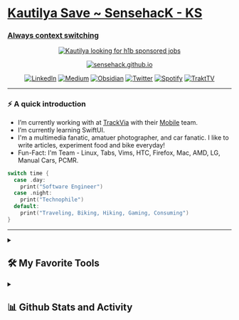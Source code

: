 <p align="center">
  <a href="https://github.com/sensehack">
    <h1> Kautilya Save ~ SensehacK - KS </h1>
	<h3> Always context switching </h3>
  </a>
</p>

<p align="center">
  <!-- Typing SVG by DenverCoder1 - https://github.com/DenverCoder1/readme-typing-svg -->
  <a href="https://www.linkedin.com/in/kautilyasave/"  target="_blank">
    <img src="https://readme-typing-svg.demolab.com?font=Fira+Code&pause=1000&width=435&lines=Hi%2C+I'm+Kautilya+Save.+;Looking+for+iOS+Engineer+roles" alt="Kautilya looking for h1b sponsored jobs"/></a>
</p>

<p align="center">
<a href="https://sensehack.github.io/"><img src="https://readme-typing-svg.demolab.com?font=Fira+Code&pause=1000&center=true&width=435&lines=Portfolio+%2B+Life" alt="sensehack.github.io" /></a>
</p>


<!-- Social icons section -->
<p align="center">
	<a href="https://www.linkedin.com/in/kautilyasave/"><img alt="LinkedIn" src="https://img.shields.io/badge/LinkedIn-0077B5?style=for-the-badge&logo=linkedin&logoColor=white"/></a>
	<a href = "https://medium.com/@kautilyasave"><img alt="Medium" src="https://img.shields.io/badge/Medium-333333?style=for-the-badge&logo=medium&logoColor=white"/></a>
	<a href = "https://elegant-moonbeam-c40240.netlify.app/"><img alt="Obsidian" src="https://img.shields.io/badge/obsidian-7952B3?style=for-the-badge&logo=obsidian&logoColor=white"/></a>
	<a href ="https://twitter.com/kautilyasave"><img alt="Twitter" src="https://img.shields.io/badge/Twitter-1DA1F2?style=for-the-badge&logo=twitter&logoColor=white"/></a>
	<a href ="https://open.spotify.com/user/sensehack"><img alt="Spotify" src="https://img.shields.io/badge/Spotify-1aa64b?style=for-the-badge&logo=spotify&logoColor=white"/></a>
	<a href ="https://trakt.tv/users/sensehack"><img alt="TraktTV" src="https://img.shields.io/badge/trakt-F00000?style=for-the-badge&logo=trakt&logoColor=white"/></a>
</p>

---


### ⚡️ A quick introduction

- I’m currently working with at [TrackVia](https://trackvia.com/) with their [Mobile](https://trackvia.com/platform/mobile/) team.
- I’m currently learning SwiftUI. 
-  I'm a multimedia fanatic, amatuer photographer, and car fanatic. I like to write articles, experiment food  and bike everyday!
- Fun-Fact: I'm Team - Linux, Tabs, Vims, HTC, Firefox, Mac, AMD, LG, Manual Cars, PCMR.

```swift
switch time { 
  case .day:
 	print("Software Engineer")
  case .night:
	print("Technophile")
  default: 
    print("Traveling, Biking, Hiking, Gaming, Consuming")
}
```

---

<details> 
  <summary><h2>🛠️ My Favorite Tools</h2></summary>
  <!-- Some badges are from https://github.com/Ileriayo/markdown-badges -->

  <h3>👨‍💻 Programming</h3>

  <p>
	  <a href="https://github.com/search?q=user%3Asensehack+language%3Aswift"><img alt="Swift" src="https://img.shields.io/badge/Swift-f57513.svg?logo=swift&logoColor=white"></a>
	  <a href="https://github.com/search?q=user%3Asensehack+language%3AtypeScript"><img alt="TypeScript" src="https://img.shields.io/badge/TypeScript-007ACC.svg?logo=typescript&logoColor=white"></a>
	  <a href="https://github.com/search?q=user%3Asensehack+language%3AjavaScript"><img alt="JavaScript" src="https://img.shields.io/badge/javaScript-007ACC.svg?logo=javascript&logoColor=white"></a>
      <a href="https://github.com/search?q=user%3Asensehack+language%3Abash"><img alt="Bash" src="https://img.shields.io/badge/Bash-121011.svg?logo=gnu-bash&logoColor=white"></a>
      <a href="https://github.com/search?q=user%3Asensehack+language%3Acss"><img alt="CSS" src="https://img.shields.io/badge/CSS-1572B6.svg?logo=css3&logoColor=white"></a>
      <a href="https://github.com/search?q=user%3Asensehack+language%3Ahtml"><img alt="HTML" src="https://img.shields.io/badge/HTML-E34F26.svg?logo=html5&logoColor=white"></a>
      <a href="https://github.com/search?q=user%3Asensehack+language%3Ajava"><img alt="Java" src="https://custom-icon-badges.demolab.com/badge/Java-007396.svg?logo=java&logoColor=white"></a>
      <a href="https://github.com/search?q=user%3Asensehack+language%3Ajavascript"><img alt="JavaScript" src="https://img.shields.io/badge/JavaScript-F7DF1E.svg?logo=javascript&logoColor=black"></a>
      <a href="https://github.com/search?q=user%3Asensehack+language%3Ajavascript"><img alt="Node.js" src="https://img.shields.io/badge/Node.js-43853D.svg?logo=node.js&logoColor=white"></a>
      <a href="https://github.com/search?q=user%3Asensehack+language%3Apython"><img alt="Python" src="https://img.shields.io/badge/Python-14354C.svg?logo=python&logoColor=white"></a>
      <a href="https://github.com/search?q=user%3Asensehack+language%3Asql"><img alt="SQL" src="https://custom-icon-badges.demolab.com/badge/SQL-025E8C.svg?logo=database&logoColor=white"></a>
	  <a href="https://github.com/search?q=user%3Asensehack+language%3Aphp"><img alt="PHP" src="https://img.shields.io/badge/PHP-777BB4.svg?logo=php&logoColor=white"></a>

  </p>

  <h3>🧰 Frameworks and Libraries</h3>

  <p>
	  <a href="#"><img alt="UIKit" src="https://img.shields.io/badge/UIKit-20232a.svg?logo=UIKit&logoColor=%2361DAFB"></a>
      <a href="#"><img alt="RxSwift" src="https://img.shields.io/badge/RxSwift-20232a.svg?logo=reactivex&logoColor=%2361DAFB"></a>
      <a href="#"><img alt="React" src="https://img.shields.io/badge/React-20232a.svg?logo=react&logoColor=%2361DAFB"></a>
      <a href="#"><img alt="CocoaTouch" src="https://img.shields.io/badge/CocoaTouch-20232a.svg?logo=CocoaTouch&logoColor=%2361DAFB"></a>
      <a href="#"><img alt="Ionic" src="https://img.shields.io/badge/Ionic-20232a.svg?logo=Ionic&logoColor=%2361DAFB"></a>
      <a href="#"><img alt="Bootstrap" src="https://img.shields.io/badge/Bootstrap-7952B3.svg?logo=bootstrap&logoColor=white"></a>
      <a href="#"><img alt="Angular" src="https://img.shields.io/badge/-Angular-E8E8E8?logo=apache-Angular&logoColor=black"></a>
      <a href="#"><img alt="Express.js" src="https://img.shields.io/badge/Express.js-404d59.svg?logo=express&logoColor=white"></a>

  </p>

  <h3>🗄️ Databases and Cloud Hosting</h3>

  <p>
      <a href="#"><img alt="Gitlab CI" src ="https://img.shields.io/badge/GitlabCI-F00000.svg?logo=gitlab&logoColor=white"></a>
	  <a href="#"><img alt="GitHub Pages" src="https://img.shields.io/badge/GitHub%20Pages-327FC7.svg?logo=github&logoColor=white"></a>
      <a href="#"><img alt="MongoDB" src ="https://img.shields.io/badge/MongoDB-4ea94b.svg?logo=mongodb&logoColor=white"></a>
      <a href="#"><img alt="MySQL" src="https://img.shields.io/badge/MySQL-00f.svg?logo=mysql&logoColor=white"></a>
      <a href="#"><img alt="Obsidian" src="https://img.shields.io/badge/Obsidian-010101.svg?logo=Obsidian&logoColor=white"></a>
	  <a href="#"><img alt="Azure" src="https://img.shields.io/badge/Azure-430098.svg?logo=Azure&logoColor=white"></a>
	  <a href="https://github.com/search?q=user%3Asensehack+language%3Amarkdown"><img alt="Markdown" src="https://img.shields.io/badge/Markdown-000000.svg?logo=markdown&logoColor=white"></a>
      <a href="#"><img alt="Heroku" src="https://img.shields.io/badge/Heroku-430098.svg?logo=heroku&logoColor=white"></a>


  </p>

  <h3>💻 Software and Tools</h3>

  <p>
      <a href="#"><img alt="Xcode" src="https://img.shields.io/badge/Xcode-175DDC.svg?logo=Xcode&logoColor=white"></a>
      <a href="#"><img alt="Android Studio" src="https://img.shields.io/badge/Android%20Studio-008678.svg?logo=android-studio&logoColor=white"></a>
      <a href="#"><img alt="Arch Linux" src="https://img.shields.io/badge/Arch%20Linux-1793D1.svg?logo=arch-linux&logoColor=white"></a>
      <a href="#"><img alt="1Password" src="https://img.shields.io/badge/-1Password-175DDC?logo=1Password&logoColor=white"></a>
	  <a href="#"><img alt="Figma" src="https://img.shields.io/badge/Figma-1793D1.svg?logo=figma&logoColor=white"></a>
      <a href="#"><img alt="Sketch" src="https://img.shields.io/badge/-Sketch-175DDC?logo=Sketch&logoColor=white"></a>
      <a href="#"><img alt="Firefox" src="https://img.shields.io/badge/-Firefox-FB542B?logo=Firefox&logoColor=white"></a>
      <a href="#"><img alt="Dash" src="https://custom-icon-badges.demolab.com/badge/-dash-372923?logo=dash&logoColor=white"></a>
      <a href="#"><img alt="Discord" src="https://img.shields.io/badge/-Discord-5865F2.svg?logo=discord&logoColor=white"></a>
      <a href="#"><img alt="Git" src="https://img.shields.io/badge/Git-F05033.svg?logo=git&logoColor=white"></a>
      <a href="#"><img alt="Jupyter" src="https://img.shields.io/badge/Jupyter-F37626.svg?logo=Jupyter&logoColor=white"></a>
      <a href="#"><img alt="Postman" src="https://img.shields.io/badge/Postman-FF6C37?logo=postman&logoColor=white"></a>
      <a href="#"><img alt="Visual Studio Code" src="https://img.shields.io/badge/Visual%20Studio%20Code-0078d7.svg?logo=visual-studio-code&logoColor=white"></a>
  </p>
</details>


<details> 
  <summary><h2>📊 Github Stats and Activity</h2></summary>

  <h3>🔥 Streak Stats</h3>

  <!-- GitHub Readme Streak Stats - https://github.com/DenverCoder1/github-readme-streak-stats -->
  <p>
    <a href="https://github.com/sensehack/">
      <img title="🔥 Get streak stats for your profile at git.io/streak-stats" alt="sensehack's streak" src="https://streak-stats.demolab.com/?user=sensehack&theme=monokai-metallian&hide_border=true"/>
    </a>
    <p>🔥 Get streak stats for your profile at <a href="https://git.io/streak-stats">git.io/streak-stats</a></p>
  </p>

  <h3>💻 GitHub Profile Stats</h3>

  <!-- https://github.com/anuraghazra/github-readme-stats -->

  <a href="https://github.com/anuraghazra/github-readme-stats"><img alt="sensehack's Github Stats" src="https://sensehack-github-readme-stats.vercel.app/api/?username=sensehack&show_icons=true&include_all_commits=true&count_private=true&theme=react&hide_border=true&bg_color=1F222E&title_color=F85D7F&icon_color=F8D866" height="192px"/></a>
  <a href="https://github.com/anuraghazra/github-readme-stats"><img alt="sensehack's Top Languages" src="https://sensehack-github-readme-stats.vercel.app/api/top-langs/?username=sensehack&langs_count=8&layout=compact&theme=react&hide_border=true&bg_color=1F222E&title_color=F85D7F&icon_color=F8D866&hide=Jupyter%20Notebook,Roff" height="192px"/></a>
  <br/>

  <b>Note:</b> Top languages is only a metric of the languages my public code consists of and doesn't reflect experience or skill level.
  
  <!-- https://github.com/ashutosh00710/github-readme-activity-graph -->

  <a href="https://github.com/ashutosh00710/github-readme-activity-graph"><img alt="Kautilya Save's Activity Graph" src="https://github-readme-activity-graph.cyclic.app/graph/?username=sensehack&bg_color=1F222E&color=F8D866&line=F85D7F&point=FFFFFF&hide_border=true" /></a>


<!--END_SECTION:activity-->

</details>
